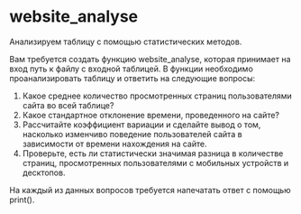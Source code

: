 # website_analyse
Анализируем таблицу с помощью статистических методов.

Вам требуется создать функцию website_analyse, которая принимает на вход путь к файлу с входной таблицей. В функции необходимо проанализировать таблицу и ответить на следующие вопросы:
1) Какое среднее количество просмотренных страниц пользователями сайта во всей таблице?
2) Какое стандартное отклонение времени, проведенного на сайте?
3) Рассчитайте коэффициент вариации и сделайте вывод о том, насколько изменчиво поведение пользователей сайта в зависимости от времени нахождения на сайте. 
4) Проверьте, есть ли статистически значимая разница в количестве страниц, просмотренных пользователями с мобильных устройств и десктопов.

На каждый из данных вопросов требуется напечатать ответ с помощью print().
